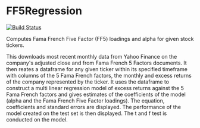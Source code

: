 # FF5Regression

[![Build Status](https://github.com/krisha-doshi/FF5Regression.jl/actions/workflows/CI.yml/badge.svg?branch=main)](https://github.com/krisha-doshi/FF5Regression.jl/actions/workflows/CI.yml?query=branch%3Amain)

Computes Fama French Five Factor (FF5) loadings and alpha for given stock tickers.

This downloads most recent monthly data from Yahoo Finance on the company's adjusted close and from Fama French 5 Factors documents. 
It then reates a dataframe for any given ticker within its specified timeframe with columns of the 5 Fama French factors, the monthly and excess returns of the company represented by the ticker.
It uses the dataframe to construct a multi linear regression model of excess returns against the 5 Fama French factors and gives estimates of the coefficients of the model (alpha and the Fama French Five Factor loadings).
The equation, coefficients and standard errors are displayed.
The performance of the model created on the test set is then displayed.
The t and f test is conducted on the model.
